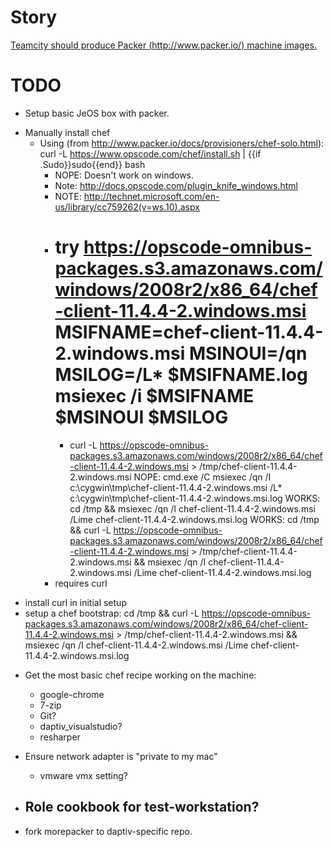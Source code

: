 Story
==========
[Teamcity should produce Packer (http://www.packer.io/) machine images.](https://trello.com/c/wytrQijk)

TODO
==========
+ Setup basic JeOS box with packer.
- Manually install chef
     + Using (from http://www.packer.io/docs/provisioners/chef-solo.html):   curl -L https://www.opscode.com/chef/install.sh | {{if .Sudo}}sudo{{end}} bash 
          + NOPE: Doesn't work on windows.
          + Note: http://docs.opscode.com/plugin_knife_windows.html
          + NOTE: http://technet.microsoft.com/en-us/library/cc759262(v=ws.10).aspx
          + try https://opscode-omnibus-packages.s3.amazonaws.com/windows/2008r2/x86_64/chef-client-11.4.4-2.windows.msi
               MSIFNAME=chef-client-11.4.4-2.windows.msi
               MSINOUI=/qn
               MSILOG=/L* $MSIFNAME.log
               msiexec /i $MSIFNAME $MSINOUI $MSILOG
               ==
               + curl -L https://opscode-omnibus-packages.s3.amazonaws.com/windows/2008r2/x86_64/chef-client-11.4.4-2.windows.msi > /tmp/chef-client-11.4.4-2.windows.msi
               NOPE: cmd.exe /C msiexec /qn /I c:\cygwin\tmp\chef-client-11.4.4-2.windows.msi /L* c:\cygwin\tmp\chef-client-11.4.4-2.windows.msi.log
               WORKS: cd /tmp && msiexec /qn /I chef-client-11.4.4-2.windows.msi /Lime chef-client-11.4.4-2.windows.msi.log
               WORKS: cd /tmp && curl -L https://opscode-omnibus-packages.s3.amazonaws.com/windows/2008r2/x86_64/chef-client-11.4.4-2.windows.msi > /tmp/chef-client-11.4.4-2.windows.msi && msiexec /qn /I chef-client-11.4.4-2.windows.msi /Lime chef-client-11.4.4-2.windows.msi.log
          + requires curl
+ install curl in initial setup
+ setup a chef bootstrap: 
     cd /tmp && curl -L https://opscode-omnibus-packages.s3.amazonaws.com/windows/2008r2/x86_64/chef-client-11.4.4-2.windows.msi > /tmp/chef-client-11.4.4-2.windows.msi && msiexec /qn /I chef-client-11.4.4-2.windows.msi /Lime chef-client-11.4.4-2.windows.msi.log
- Get the most basic chef recipe working on the machine:
     - google-chrome
     - 7-zip
     - Git?
     - daptiv_visualstudio?
     - resharper 
- Ensure network adapter is "private to my mac"
     - vmware vmx setting?

- Role cookbook for test-workstation?
     - 
- fork morepacker to daptiv-specific repo.